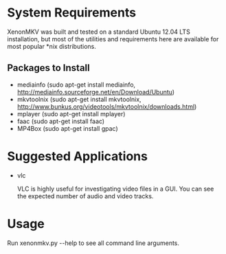 # System Requirements

XenonMKV was built and tested on a standard Ubuntu 12.04 LTS installation, but most of the utilities and requirements here are available for most popular *nix distributions.

## Packages to Install

* mediainfo (sudo apt-get install mediainfo, http://mediainfo.sourceforge.net/en/Download/Ubuntu)
* mkvtoolnix (sudo apt-get install mkvtoolnix, http://www.bunkus.org/videotools/mkvtoolnix/downloads.html)
* mplayer (sudo apt-get install mplayer)
* faac (sudo apt-get install faac)
* MP4Box (sudo apt-get install gpac)

# Suggested Applications

* vlc

	VLC is highly useful for investigating video files in a GUI. You can see the expected number of audio and video tracks.

# Usage

Run xenonmkv.py --help to see all command line arguments.
